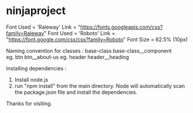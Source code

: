 # ninjaproject

Font Used = 'Raleway' Link  = "https://fonts.googleapis.com/css?family=Raleway" 
Font Used = 'Roboto' Link = "https://font.google.com/css/css?family=Roboto"
Font Size = 62.5% (10px)

Naming convention for classes : base-class base-class__component<br>
  eg. btn btn__about-us
  eg. header header__heading

Installing dependencies : 
  1. Install node.js
  2. run "npm install" from the main directory. 
     Node will automatically scan the package.json file and install the dependencies.

Thanks for visiting.
